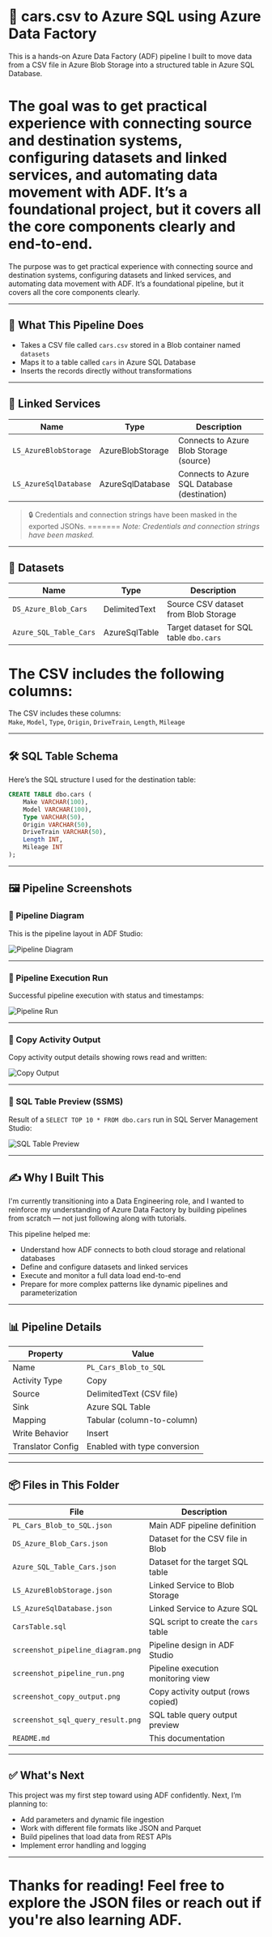 # 🚗 cars.csv to Azure SQL using Azure Data Factory

This is a hands-on Azure Data Factory (ADF) pipeline I built to move data from a CSV file in Azure Blob Storage into a structured table in Azure SQL Database.


The goal was to get practical experience with connecting source and destination systems, configuring datasets and linked services, and automating data movement with ADF. It’s a foundational project, but it covers all the core components clearly and end-to-end.
=======
The purpose was to get practical experience with connecting source and destination systems, configuring datasets and linked services, and automating data movement with ADF. It’s a foundational pipeline, but it covers all the core components clearly.

---

## 🧠 What This Pipeline Does

- Takes a CSV file called `cars.csv` stored in a Blob container named `datasets`
- Maps it to a table called `cars` in Azure SQL Database
- Inserts the records directly without transformations

---

## 🔗 Linked Services

| Name                  | Type              | Description                                 |
|-----------------------|-------------------|---------------------------------------------|
| `LS_AzureBlobStorage` | AzureBlobStorage  | Connects to Azure Blob Storage (source)     |
| `LS_AzureSqlDatabase` | AzureSqlDatabase  | Connects to Azure SQL Database (destination)|


> 🔒 Credentials and connection strings have been masked in the exported JSONs.
=======
*Note: Credentials and connection strings have been masked.*

---

## 📁 Datasets

| Name                   | Type           | Description                                  |
|------------------------|----------------|----------------------------------------------|
| `DS_Azure_Blob_Cars`   | DelimitedText  | Source CSV dataset from Blob Storage         |
| `Azure_SQL_Table_Cars` | AzureSqlTable  | Target dataset for SQL table `dbo.cars`      |

The CSV includes the following columns:  
=======
The CSV includes these columns:  
`Make`, `Model`, `Type`, `Origin`, `DriveTrain`, `Length`, `Mileage`

---

## 🛠️ SQL Table Schema

Here’s the SQL structure I used for the destination table:

```sql
CREATE TABLE dbo.cars (
    Make VARCHAR(100),
    Model VARCHAR(100),
    Type VARCHAR(50),
    Origin VARCHAR(50),
    DriveTrain VARCHAR(50),
    Length INT,
    Mileage INT
);
```

---

## 🖼️ Pipeline Screenshots

### 📌 Pipeline Diagram

This is the pipeline layout in ADF Studio:

![Pipeline Diagram](./screenshot_pipeline_diagram.png)

---

### 📌 Pipeline Execution Run

Successful pipeline execution with status and timestamps:

![Pipeline Run](./screenshot_pipeline_run.png)

---

### 📌 Copy Activity Output

Copy activity output details showing rows read and written:

![Copy Output](./screenshot_copy_output.png)

---

### 📌 SQL Table Preview (SSMS)

Result of a `SELECT TOP 10 * FROM dbo.cars` run in SQL Server Management Studio:

![SQL Table Preview](./screenshot_sql_query_result.png)

---

## ✍️ Why I Built This

I'm currently transitioning into a Data Engineering role, and I wanted to reinforce my understanding of Azure Data Factory by building pipelines from scratch — not just following along with tutorials.

This pipeline helped me:
- Understand how ADF connects to both cloud storage and relational databases
- Define and configure datasets and linked services
- Execute and monitor a full data load end-to-end
- Prepare for more complex patterns like dynamic pipelines and parameterization

---

## 📊 Pipeline Details

| Property          | Value                    |
|-------------------|--------------------------|
| Name              | `PL_Cars_Blob_to_SQL`    |
| Activity Type     | Copy                     |
| Source            | DelimitedText (CSV file) |
| Sink              | Azure SQL Table          |
| Mapping           | Tabular (column-to-column) |
| Write Behavior    | Insert                   |
| Translator Config | Enabled with type conversion |

---

## 📦 Files in This Folder

| File                          | Description                                |
|-------------------------------|--------------------------------------------|
| `PL_Cars_Blob_to_SQL.json`    | Main ADF pipeline definition                |
| `DS_Azure_Blob_Cars.json`     | Dataset for the CSV file in Blob           |
| `Azure_SQL_Table_Cars.json`   | Dataset for the target SQL table           |
| `LS_AzureBlobStorage.json`    | Linked Service to Blob Storage             |
| `LS_AzureSqlDatabase.json`    | Linked Service to Azure SQL                |
| `CarsTable.sql`               | SQL script to create the `cars` table      |
| `screenshot_pipeline_diagram.png` | Pipeline design in ADF Studio        |
| `screenshot_pipeline_run.png`     | Pipeline execution monitoring view    |
| `screenshot_copy_output.png`      | Copy activity output (rows copied)    |
| `screenshot_sql_query_result.png` | SQL table query output preview        |
| `README.md`                   | This documentation                         |

---

## ✅ What's Next

This project was my first step toward using ADF confidently. Next, I’m planning to:

- Add parameters and dynamic file ingestion
- Work with different file formats like JSON and Parquet
- Build pipelines that load data from REST APIs
- Implement error handling and logging

---

Thanks for reading! Feel free to explore the JSON files or reach out if you're also learning ADF.
=======